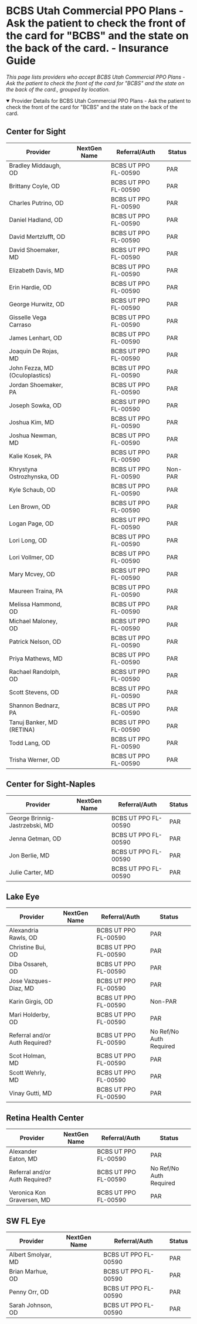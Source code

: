 # BCBS Utah Commercial PPO Plans - Ask the patient to check the front of the card for "BCBS" and the state on the back of the card. - Insurance Guide

*This page lists providers who accept BCBS Utah Commercial PPO Plans - Ask the patient to check the front of the card for "BCBS" and the state on the back of the card., grouped by location.*

<details open><summary>Provider Details for BCBS Utah Commercial PPO Plans - Ask the patient to check the front of the card for "BCBS" and the state on the back of the card.</summary>

## Center for Sight

| Provider | NextGen Name | Referral/Auth | Status |
|----------|-------------|--------------|--------|
| Bradley Middaugh, OD |  | BCBS UT PPO FL-00590 | PAR |
| Brittany Coyle, OD |  | BCBS UT PPO FL-00590 | PAR |
| Charles Putrino, OD |  | BCBS UT PPO FL-00590 | PAR |
| Daniel Hadland, OD |  | BCBS UT PPO FL-00590 | PAR |
| David Mertzlufft, OD |  | BCBS UT PPO FL-00590 | PAR |
| David Shoemaker, MD |  | BCBS UT PPO FL-00590 | PAR |
| Elizabeth Davis, MD |  | BCBS UT PPO FL-00590 | PAR |
| Erin Hardie, OD |  | BCBS UT PPO FL-00590 | PAR |
| George Hurwitz, OD |  | BCBS UT PPO FL-00590 | PAR |
| Gisselle Vega Carraso |  | BCBS UT PPO FL-00590 | PAR |
| James Lenhart, OD |  | BCBS UT PPO FL-00590 | PAR |
| Joaquin De Rojas, MD |  | BCBS UT PPO FL-00590 | PAR |
| John Fezza, MD (Oculoplastics) |  | BCBS UT PPO FL-00590 | PAR |
| Jordan Shoemaker, PA |  | BCBS UT PPO FL-00590 | PAR |
| Joseph Sowka, OD |  | BCBS UT PPO FL-00590 | PAR |
| Joshua Kim, MD |  | BCBS UT PPO FL-00590 | PAR |
| Joshua Newman, MD |  | BCBS UT PPO FL-00590 | PAR |
| Kalie Kosek, PA |  | BCBS UT PPO FL-00590 | PAR |
| Khrystyna Ostrozhynska, OD |  | BCBS UT PPO FL-00590 | Non-PAR |
| Kyle Schaub, OD |  | BCBS UT PPO FL-00590 | PAR |
| Len Brown, OD |  | BCBS UT PPO FL-00590 | PAR |
| Logan Page, OD |  | BCBS UT PPO FL-00590 | PAR |
| Lori Long, OD |  | BCBS UT PPO FL-00590 | PAR |
| Lori Vollmer, OD |  | BCBS UT PPO FL-00590 | PAR |
| Mary Mcvey, OD |  | BCBS UT PPO FL-00590 | PAR |
| Maureen Traina, PA |  | BCBS UT PPO FL-00590 | PAR |
| Melissa Hammond, OD |  | BCBS UT PPO FL-00590 | PAR |
| Michael Maloney, OD |  | BCBS UT PPO FL-00590 | PAR |
| Patrick Nelson, OD |  | BCBS UT PPO FL-00590 | PAR |
| Priya Mathews, MD |  | BCBS UT PPO FL-00590 | PAR |
| Rachael Randolph, OD |  | BCBS UT PPO FL-00590 | PAR |
| Scott Stevens, OD |  | BCBS UT PPO FL-00590 | PAR |
| Shannon Bednarz, PA |  | BCBS UT PPO FL-00590 | PAR |
| Tanuj Banker, MD (RETINA) |  | BCBS UT PPO FL-00590 | PAR |
| Todd Lang, OD |  | BCBS UT PPO FL-00590 | PAR |
| Trisha Werner, OD |  | BCBS UT PPO FL-00590 | PAR |

## Center for Sight-Naples

| Provider | NextGen Name | Referral/Auth | Status |
|----------|-------------|--------------|--------|
| George Brinnig-Jastrzebski, MD |  | BCBS UT PPO FL-00590 | PAR |
| Jenna Getman, OD |  | BCBS UT PPO FL-00590 | PAR |
| Jon Berlie, MD |  | BCBS UT PPO FL-00590 | PAR |
| Julie Carter, MD |  | BCBS UT PPO FL-00590 | PAR |

## Lake Eye 

| Provider | NextGen Name | Referral/Auth | Status |
|----------|-------------|--------------|--------|
| Alexandria Rawls, OD |  | BCBS UT PPO FL-00590 | PAR |
| Christine Bui, OD |  | BCBS UT PPO FL-00590 | PAR |
| Diba Ossareh, OD |  | BCBS UT PPO FL-00590 | PAR |
| Jose Vazques-Diaz, MD |  | BCBS UT PPO FL-00590 | PAR |
| Karin Girgis, OD |  | BCBS UT PPO FL-00590 | Non-PAR |
| Mari Holderby, OD |  | BCBS UT PPO FL-00590 | PAR |
| Referral and/or Auth Required? |  | BCBS UT PPO FL-00590 | No Ref/No Auth Required |
| Scot Holman, MD |  | BCBS UT PPO FL-00590 | PAR |
| Scott Wehrly, MD |  | BCBS UT PPO FL-00590 | PAR |
| Vinay Gutti, MD |  | BCBS UT PPO FL-00590 | PAR |

## Retina Health Center

| Provider | NextGen Name | Referral/Auth | Status |
|----------|-------------|--------------|--------|
| Alexander Eaton, MD |  | BCBS UT PPO FL-00590 | PAR |
| Referral and/or Auth Required? |  | BCBS UT PPO FL-00590 | No Ref/No Auth Required |
| Veronica Kon Graversen, MD |  | BCBS UT PPO FL-00590 | PAR |

## SW FL Eye

| Provider | NextGen Name | Referral/Auth | Status |
|----------|-------------|--------------|--------|
| Albert Smolyar, MD |  | BCBS UT PPO FL-00590 | PAR |
| Brian Marhue, OD |  | BCBS UT PPO FL-00590 | PAR |
| Penny Orr, OD |  | BCBS UT PPO FL-00590 | PAR |
| Sarah Johnson, OD |  | BCBS UT PPO FL-00590 | PAR |

</details>


